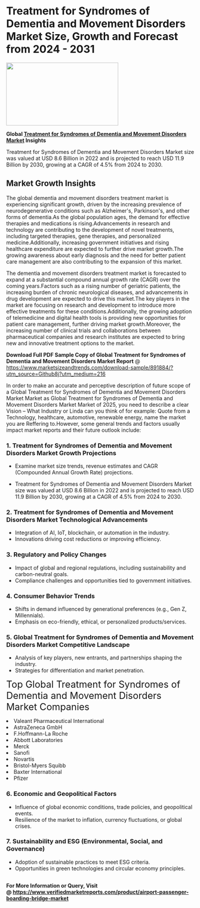 <H1>Treatment for Syndromes of Dementia and Movement Disorders Market Size, Growth and Forecast from 2024 - 2031</H1><img class="aligncenter size-medium wp-image-584254" src="https://thirdeyenews.in/wp-content/uploads/2024/09/Global-Market-Research-300x168.jpeg" alt="" width="300" height="168" /><p><strong>Global&nbsp;<a href="https://www.marketsizeandtrends.com/download-sample/891884/?utm_source=Github8j?utm_medium=216">Treatment for Syndromes of Dementia and Movement Disorders Market</a> Insights</strong></p><p>Treatment for Syndromes of Dementia and Movement Disorders Market size was valued at USD 8.6 Billion in 2022 and is projected to reach USD 11.9 Billion by 2030, growing at a CAGR of 4.5% from 2024 to 2030.</p><p><h2>Market Growth Insights</h2> <p>The global dementia and movement disorders treatment market is experiencing significant growth, driven by the increasing prevalence of neurodegenerative conditions such as Alzheimer's, Parkinson's, and other forms of dementia.As the global population ages, the demand for effective therapies and medications is rising.Advancements in research and technology are contributing to the development of novel treatments, including targeted therapies, gene therapies, and personalized medicine.Additionally, increasing government initiatives and rising healthcare expenditure are expected to further drive market growth.The growing awareness about early diagnosis and the need for better patient care management are also contributing to the expansion of this market.</p> <p>The dementia and movement disorders treatment market is forecasted to expand at a substantial compound annual growth rate (CAGR) over the coming years.Factors such as a rising number of geriatric patients, the increasing burden of chronic neurological diseases, and advancements in drug development are expected to drive this market.The key players in the market are focusing on research and development to introduce more effective treatments for these conditions.Additionally, the growing adoption of telemedicine and digital health tools is providing new opportunities for patient care management, further driving market growth.Moreover, the increasing number of clinical trials and collaborations between pharmaceutical companies and research institutes are expected to bring new and innovative treatment options to the market.<p><span class=""><strong>Download Full PDF Sample Copy of Global Treatment for Syndromes of Dementia and Movement Disorders Market Report</strong> @ <a href="https://www.marketsizeandtrends.com/download-sample/891884/?utm_source=Github8j?utm_medium=216" target="_blank">https://www.marketsizeandtrends.com/download-sample/891884/?utm_source=Github8j?utm_medium=216</a></span></p><p>In order to make an accurate and perceptive description of future scope of a Global&nbsp;Treatment for Syndromes of Dementia and Movement Disorders Market Market as Global&nbsp;Treatment for Syndromes of Dementia and Movement Disorders Market Market of 2025, you need to describe a clear Vision &ndash; What Industry or Linda can you think of for example: Quote from a Technology, healthcare, automotive, renewable energy, name the market you are Reffering to.However, some general trends and factors usually impact market reports and their future outlook include:</p><h3>1.&nbsp;<strong>Treatment for Syndromes of Dementia and Movement Disorders Market Growth Projections</strong></h3><ul><li>Examine market size trends, revenue estimates and CAGR (Compounded Annual Growth Rate) projections.</li><li><p>Treatment for Syndromes of Dementia and Movement Disorders Market size was valued at USD 8.6 Billion in 2022 and is projected to reach USD 11.9 Billion by 2030, growing at a CAGR of 4.5% from 2024 to 2030.</p></li></ul><h3>2.&nbsp;<strong>Treatment for Syndromes of Dementia and Movement Disorders Market Technological Advancements</strong></h3><ul><li>Integration of AI, IoT, blockchain, or automation in the industry.</li><li>Innovations driving cost reductions or improving efficiency.</li></ul><h3>3.&nbsp;<strong>Regulatory and Policy Changes</strong></h3><ul><li>Impact of global and regional regulations, including sustainability and carbon-neutral goals.</li><li>Compliance challenges and opportunities tied to government initiatives.</li></ul><h3>4.&nbsp;<strong>Consumer Behavior Trends</strong></h3><ul><li>Shifts in demand influenced by generational preferences (e.g., Gen Z, Millennials).</li><li>Emphasis on eco-friendly, ethical, or personalized products/services.</li></ul><h3>5.&nbsp;<strong>Global Treatment for Syndromes of Dementia and Movement Disorders Market Competitive Landscape</strong></h3><ul><li>Analysis of key players, new entrants, and partnerships shaping the industry.</li><li>Strategies for differentiation and market penetration.</li></ul><p data-pm-slice="1 1 []"><span style="color: inherit; font-family: inherit; font-size: 25px;">Top Global Treatment for Syndromes of Dementia and Movement Disorders Market Companies</span></p><div class="" data-test-id=""><p><li>Valeant Pharmaceutical International</li><li> AstraZeneca GmbH</li><li> F.Hoffmann-La Roche</li><li> Abbott Laboratories</li><li> Merck</li><li> Sanofi</li><li> Novartis</li><li> Bristol-Myers Squibb</li><li> Baxter International</li><li> Pfizer</li></p></div><h3>6.&nbsp;<strong>Economic and Geopolitical Factors</strong></h3><ul><li>Influence of global economic conditions, trade policies, and geopolitical events.</li><li>Resilience of the market to inflation, currency fluctuations, or global crises.</li></ul><h3>7.&nbsp;<strong>Sustainability and ESG (Environmental, Social, and Governance)</strong></h3><ul><li>Adoption of sustainable practices to meet ESG criteria.</li><li>Opportunities in green technologies and circular economy principles.</li></ul><h2><strong style="font-size: 14px;">For More Information or Query, Visit @&nbsp;</strong><a style="background-color: #ffffff; font-size: 14px;" href="https://www.marketsizeandtrends.com/report/treatment-for-syndromes-of-dementia-and-movement-disorders-market-/" target="_blank">https://www.verifiedmarketreports.com/product/airport-passenger-boarding-bridge-market</a></h2>